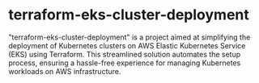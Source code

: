 # terraform-eks-cluster-deployment
"terraform-eks-cluster-deployment" is a project aimed at simplifying the deployment of Kubernetes clusters on AWS Elastic Kubernetes Service (EKS) using Terraform.
This streamlined solution automates the setup process, ensuring a hassle-free experience for managing Kubernetes workloads on AWS infrastructure.
